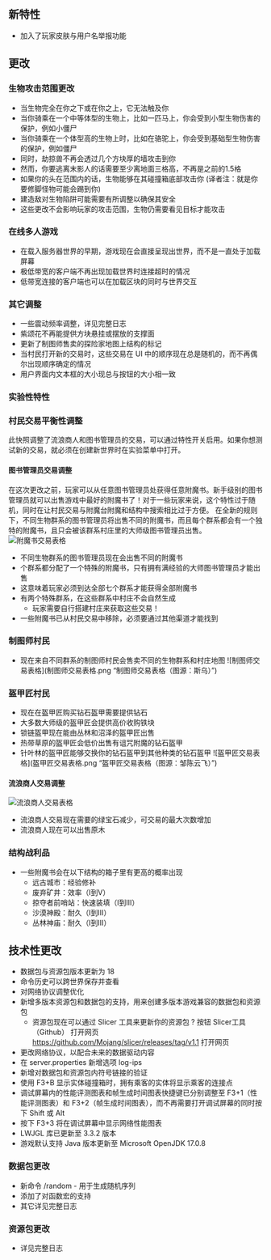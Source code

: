 ## 新特性
* 加入了玩家皮肤与用户名举报功能
## 更改
### 生物攻击范围更改
* 当生物完全在你之下或在你之上，它无法触及你
* 当你骑乘在一个中等体型的生物上，比如一匹马上，你会受到小型生物伤害的保护，例如小僵尸
* 当你骑乘在一个体型高的生物上时，比如在骆驼上，你会受到基础型生物伤害的保护，例如僵尸
* 同时，劫掠兽不再会透过几个方块厚的墙攻击到你
* 然而，你要逃离末影人的话需要至少离地面三格高，不再是之前的1.5格
* 如果你的头在范围内的话，生物能够在其碰撞箱底部攻击你 (译者注：就是你要修脚怪物可能会踢到你)
* 建造敌对生物陷阱可能需要有所调整以确保其安全
* 这些更改不会影响玩家的攻击范围，生物仍需要看见目标才能攻击
### 在线多人游戏
* 在载入服务器世界的早期，游戏现在会直接呈现出世界，而不是一直处于加载屏幕
* 极低带宽的客户端不再出现加载世界时连接超时的情况
* 低带宽连接的客户端也可以在加载区块的同时与世界交互
### 其它调整
* 一些震动频率调整，详见完整日志
* 紫颂花不再能提供方块悬挂或摆放的支撑面
* 更新了制图师售卖的探险家地图上结构的标记
* 当村民打开新的交易时，这些交易在 UI 中的顺序现在总是随机的，而不再偶尔出现顺序确定的情况
* 用户界面内文本框的大小现总与按钮的大小相一致
### 实验性特性
### 村民交易平衡性调整
此快照调整了流浪商人和图书管理员的交易，可以通过特性开关启用。如果你想测试新的交易，就必须在创建新世界时在实验菜单中打开。
#### 图书管理员交易调整
在这次更改之前，玩家可以从任意图书管理员处获得任意附魔书。新手级别的图书管理员就可以出售游戏中最好的附魔书了！对于一些玩家来说，这个特性过于随机，同时在让村民交易与附魔台附魔和结构中搜索相比过于方便。
在全新的规则下，不同生物群系的图书管理员将出售不同的附魔书，而且每个群系都会有一个独特的附魔书，且只会被该群系村庄里的大师级图书管理员出售。
![附魔书交易表格](/附魔书交易表格.png "附魔书交易表格")
* 不同生物群系的图书管理员现在会出售不同的附魔书
* 个群系都分配了一个特殊的附魔书，只有拥有满经验的大师图书管理员才能出售
* 这意味着玩家必须到达全部七个群系才能获得全部附魔书
* 有两个特殊群系，在这些群系中村庄不会自然生成
	* 玩家需要自行搭建村庄来获取这些交易！
* 一些附魔书已从村民交易中移除，必须要通过其他渠道才能找到
### 制图师村民
* 现在来自不同群系的制图师村民会售卖不同的生物群系和村庄地图
![制图师交易表格](制图师交易表格.png “制图师交易表格（图源：斯乌）”) 
### 盔甲匠村民
* 现在在盔甲匠购买钻石盔甲需要提供钻石
* 大多数大师级的盔甲匠会提供高价收购铁块
* 锁链盔甲现在能由丛林和沼泽的盔甲匠出售
* 热带草原的盔甲匠会低价出售有诅咒附魔的钻石盔甲
* 针叶林的盔甲匠能够交换你的钻石盔甲到其他种类的钻石盔甲
![盔甲匠交易表格](盔甲匠交易表格.png “盔甲匠交易表格（图源：邹陈云飞）”)
#### 流浪商人交易调整
![流浪商人交易表格](流浪商人交易表格.png "流浪商人交易表格")
* 流浪商人交易现在需要的绿宝石减少，可交易的最大次数增加
* 流浪商人现在可以出售原木
### 结构战利品
* 一些附魔书会在以下结构的箱子里有更高的概率出现
	* 远古城市：经验修补
	* 废弃矿井：效率（I到V）
	* 掠夺者前哨站：快速装填（I到III）
	* 沙漠神殿：耐久（I到III）
	* 丛林神庙：耐久（I到III）
## 技术性更改
* 数据包与资源包版本更新为 18
* 命令历史可以跨世界保存并查看
* 对网络协议调整优化
* 新增多版本资源包和数据包的支持，用来创建多版本游戏兼容的数据包和资源包
	* 资源包现在可以通过 Slicer 工具来更新你的资源包
? 按钮 Slicer工具（Github） 打开网页 https://github.com/Mojang/slicer/releases/tag/v1.1 打开网页
* 更改网络协议，以配合未来的数据驱动内容
* 在 server.properties 新增选项 log-ips
* 新增对数据包和资源包内符号链接的验证
* 使用 F3+B 显示实体碰撞箱时，拥有乘客的实体将显示乘客的连接点
* 调试屏幕内的性能评测图表和帧生成时间图表快捷键已分别调整至 F3+1（性能评测图表）和 F3+2（帧生成时间图表），而不再需要打开调试屏幕的同时按下 Shift 或 Alt
* 按下 F3+3 将在调试屏幕中显示网络性能图表
* LWJGL 库已更新至 3.3.2 版本
* 游戏默认支持 Java 版本更新至 Microsoft OpenJDK 17.0.8
### 数据包更改
* 新命令 /random - 用于生成随机序列
* 添加了对函数宏的支持
* 其它详见完整日志
### 资源包更改
* 详见完整日志
